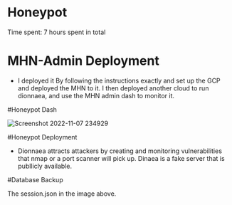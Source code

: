 # Honeypot

Time spent: 7 hours spent in total

# MHN-Admin Deployment
- I deployed it By following the instructions exactly and set up the GCP and deployed the MHN to it. I then deployed another cloud to run dionnaea, and use the MHN admin dash to monitor it. 

#Honeypot Dash

![Screenshot 2022-11-07 234929](https://user-images.githubusercontent.com/58159183/200505509-5a096d15-5c88-4101-bfd2-c22c4daf58ca.png)



#Honeypot Deployment
-  Dionnaea attracts attackers by creating and monitoring vulnerabilities that nmap or a port scanner will pick up. Dinaea is a fake server that is publlicly available. 

#Database Backup

The session.json in the image above. 

